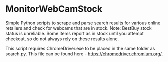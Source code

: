 # MonitorWebCamStock
Simple Python scripts to scrape and parse search results for various online retailers and check for webcams that are in stock. Note: BestBuy stock status is unreliable. Some items report as in stock until you attempt checkout, so do not always rely on these results alone.

This script requires ChromeDriver.exe to be placed in the same folder as search.py. This file can be found here - https://chromedriver.chromium.org/.